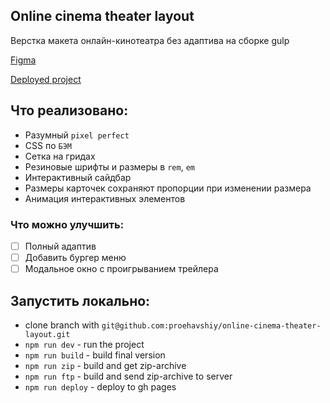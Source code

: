 ## Online cinema theater layout
Верстка макета онлайн-кинотеатра без адаптива на сборке gulp
<br/>

[Figma](https://www.figma.com/file/hK19KMrdenFftMq0ARtFpY/Movea-%7C-Online-Cinema-(Copy)-(Copy))

[Deployed project](https://proehavshiy.github.io/online-cinema-theater-layout/)


## Что реализовано:
* Разумный `pixel perfect`
* CSS по `БЭМ`
* Сетка на гридах
* Резиновые шрифты и размеры в `rem`, `em`
* Интерактивный сайдбар
* Размеры карточек сохраняют пропорции при изменении размера
* Анимация интерактивных элементов

### Что можно улучшить:
- [ ] Полный адаптив
- [ ] Добавить бургер меню
- [ ] Модальное окно с проигрыванием трейлера

## Запустить локально:
* clone branch with `git@github.com:proehavshiy/online-cinema-theater-layout.git`
* `npm run dev` - run the project
* `npm run build` - build final version
* `npm run zip` - build and get zip-archive
* `npm run ftp` - build and send zip-archive to server
* `npm run deploy` - deploy to gh pages
